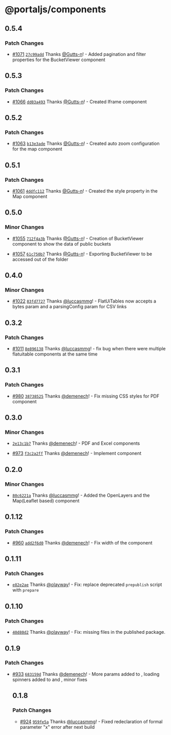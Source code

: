 # @portaljs/components

## 0.5.4

### Patch Changes

- [#1071](https://github.com/datopian/portaljs/pull/1071) [`27c99add`](https://github.com/datopian/portaljs/commit/27c99adde8fa36ad2c2e03f227f93aa62454eefa) Thanks [@Gutts-n](https://github.com/Gutts-n)! - Added pagination and filter properties for the BucketViewer component

## 0.5.3

### Patch Changes

- [#1066](https://github.com/datopian/portaljs/pull/1066) [`dd03a493`](https://github.com/datopian/portaljs/commit/dd03a493beca5459d1ef447b2df505609fc64e95) Thanks [@Gutts-n](https://github.com/Gutts-n)! - Created Iframe component

## 0.5.2

### Patch Changes

- [#1063](https://github.com/datopian/portaljs/pull/1063) [`b13e3ade`](https://github.com/datopian/portaljs/commit/b13e3ade3ccefe7dffe84f824bdedd3e512ce499) Thanks [@Gutts-n](https://github.com/Gutts-n)! - Created auto zoom configuration for the map component

## 0.5.1

### Patch Changes

- [#1061](https://github.com/datopian/portaljs/pull/1061) [`4ddfc112`](https://github.com/datopian/portaljs/commit/4ddfc1126a3f0b8137ea47a08a36c56b7373b8f6) Thanks [@Gutts-n](https://github.com/Gutts-n)! - Created the style property in the Map component

## 0.5.0

### Minor Changes

- [#1055](https://github.com/datopian/portaljs/pull/1055) [`712f4a3b`](https://github.com/datopian/portaljs/commit/712f4a3b0f074e654879bb75059f51e06b422b32) Thanks [@Gutts-n](https://github.com/Gutts-n)! - Creation of BucketViewer component to show the data of public buckets

- [#1057](https://github.com/datopian/portaljs/pull/1057) [`61c750b7`](https://github.com/datopian/portaljs/commit/61c750b7e11fe52bf04d25f192440ee1bb307404) Thanks [@Gutts-n](https://github.com/Gutts-n)! - Exporting BucketViewer to be accessed out of the folder

## 0.4.0

### Minor Changes

- [#1022](https://github.com/datopian/portaljs/pull/1022) [`83fd7727`](https://github.com/datopian/portaljs/commit/83fd7727bafb4902218777597e9848a3e3a71d87) Thanks [@luccasmmg](https://github.com/luccasmmg)! - FlatUiTables now accepts a bytes param and a parsingConfig param for CSV links

## 0.3.2

### Patch Changes

- [#1011](https://github.com/datopian/portaljs/pull/1011) [`8e896138`](https://github.com/datopian/portaljs/commit/8e896138c622615d9bd9bd1d4a18de0cf38d85ec) Thanks [@luccasmmg](https://github.com/luccasmmg)! - fix bug when there were multiple flatuitable components at the same time

## 0.3.1

### Patch Changes

- [#980](https://github.com/datopian/portaljs/pull/980) [`38738525`](https://github.com/datopian/portaljs/commit/3873852567b1aab4827a716bd588bd5de3223e2b) Thanks [@demenech](https://github.com/demenech)! - Fix missing CSS styles for PDF component

## 0.3.0

### Minor Changes

- [`2e13c1b7`](https://github.com/datopian/portaljs/commit/2e13c1b738ddac91a9419f5c0484406328bd1cd3) Thanks [@demenech](https://github.com/demenech)! - PDF and Excel components

- [#973](https://github.com/datopian/portaljs/pull/973) [`f3c2a2ff`](https://github.com/datopian/portaljs/commit/f3c2a2ffa7dcf9693bd25318c719ce58d27070b8) Thanks [@demenech](https://github.com/demenech)! - Implement <Excel /> component

## 0.2.0

### Minor Changes

- [`80c6221a`](https://github.com/datopian/portaljs/commit/80c6221a05733f8c1dd0431bed4d72b1f9d7d636) Thanks [@luccasmmg](https://github.com/luccasmmg)! - Added the OpenLayers and the Map(Leaflet based) component

## 0.1.12

### Patch Changes

- [#960](https://github.com/datopian/portaljs/pull/960) [`add2f6d0`](https://github.com/datopian/portaljs/commit/add2f6d0f372434eb996d59d6faf5cd06530c932) Thanks [@demenech](https://github.com/demenech)! - Fix width of the <LineChart /> component

## 0.1.11

### Patch Changes

- [`e82e2ae`](https://github.com/datopian/portaljs/commit/e82e2ae0211ea3e4701703d353b44cf1001434ef) Thanks [@olayway](https://github.com/olayway)! - Fix: replace deprecated `prepublish` script with `prepare`

## 0.1.10

### Patch Changes

- [`40d80d2`](https://github.com/datopian/portaljs/commit/40d80d2282bf8464c1aafb393975065078ad9ea3) Thanks [@olayway](https://github.com/olayway)! - Fix: missing files in the published package.

## 0.1.9

### Patch Changes

- [#933](https://github.com/datopian/portaljs/pull/933) [`683159d`](https://github.com/datopian/portaljs/commit/683159da02708ce520e9aad9707f2b96b598ec8b) Thanks [@demenech](https://github.com/demenech)! - More params added to <LineChart />, loading spinners added to <Table /> and <LineChart />, minor fixes

## 0.1.8

### Patch Changes

- [#924](https://github.com/datopian/portaljs/pull/924) [`959fe5a`](https://github.com/datopian/portaljs/commit/959fe5a588b12786e3f2e642c24009d77bceac46) Thanks [@luccasmmg](https://github.com/luccasmmg)! - Fixed redeclaration of formal parameter "x" error after next build
